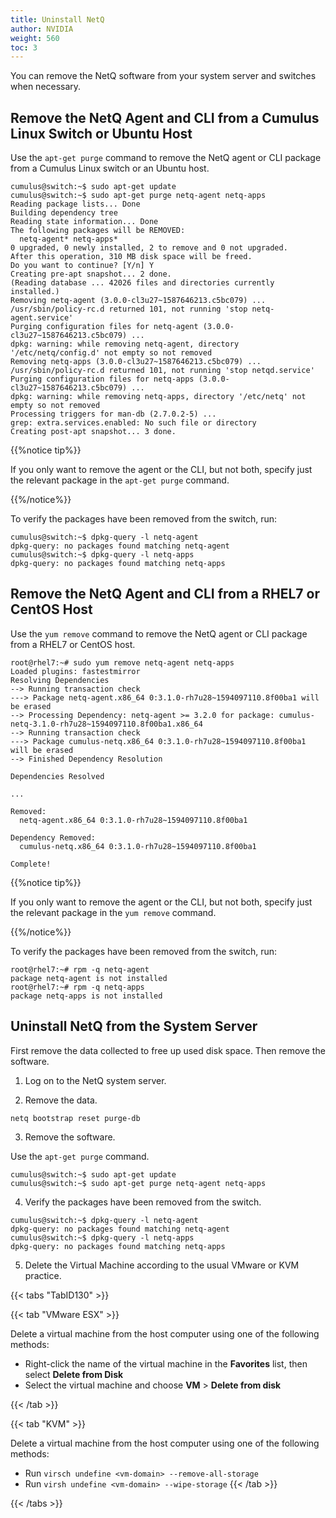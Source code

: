 ```yaml
---
title: Uninstall NetQ
author: NVIDIA
weight: 560
toc: 3
---
```

You can remove the NetQ software from your system server and switches when necessary.

## Remove the NetQ Agent and CLI from a Cumulus Linux Switch or Ubuntu Host

Use the `apt-get purge` command to remove the NetQ agent or CLI package from a Cumulus Linux switch or an Ubuntu host.

```
cumulus@switch:~$ sudo apt-get update
cumulus@switch:~$ sudo apt-get purge netq-agent netq-apps
Reading package lists... Done
Building dependency tree
Reading state information... Done
The following packages will be REMOVED:
  netq-agent* netq-apps*
0 upgraded, 0 newly installed, 2 to remove and 0 not upgraded.
After this operation, 310 MB disk space will be freed.
Do you want to continue? [Y/n] Y
Creating pre-apt snapshot... 2 done.
(Reading database ... 42026 files and directories currently installed.)
Removing netq-agent (3.0.0-cl3u27~1587646213.c5bc079) ...
/usr/sbin/policy-rc.d returned 101, not running 'stop netq-agent.service'
Purging configuration files for netq-agent (3.0.0-cl3u27~1587646213.c5bc079) ...
dpkg: warning: while removing netq-agent, directory '/etc/netq/config.d' not empty so not removed
Removing netq-apps (3.0.0-cl3u27~1587646213.c5bc079) ...
/usr/sbin/policy-rc.d returned 101, not running 'stop netqd.service'
Purging configuration files for netq-apps (3.0.0-cl3u27~1587646213.c5bc079) ...
dpkg: warning: while removing netq-apps, directory '/etc/netq' not empty so not removed
Processing triggers for man-db (2.7.0.2-5) ...
grep: extra.services.enabled: No such file or directory
Creating post-apt snapshot... 3 done.
```

{{%notice tip%}}

If you only want to remove the agent or the CLI, but not both, specify just the relevant package in the `apt-get purge` command.

{{%/notice%}}

To verify the packages have been removed from the switch, run:

```
cumulus@switch:~$ dpkg-query -l netq-agent
dpkg-query: no packages found matching netq-agent
cumulus@switch:~$ dpkg-query -l netq-apps
dpkg-query: no packages found matching netq-apps
```

## Remove the NetQ Agent and CLI from a RHEL7 or CentOS Host

Use the `yum remove` command to remove the NetQ agent or CLI package from a RHEL7 or CentOS host.

```
root@rhel7:~# sudo yum remove netq-agent netq-apps
Loaded plugins: fastestmirror
Resolving Dependencies
--> Running transaction check
---> Package netq-agent.x86_64 0:3.1.0-rh7u28~1594097110.8f00ba1 will be erased
--> Processing Dependency: netq-agent >= 3.2.0 for package: cumulus-netq-3.1.0-rh7u28~1594097110.8f00ba1.x86_64
--> Running transaction check
---> Package cumulus-netq.x86_64 0:3.1.0-rh7u28~1594097110.8f00ba1 will be erased
--> Finished Dependency Resolution

Dependencies Resolved

...

Removed:
  netq-agent.x86_64 0:3.1.0-rh7u28~1594097110.8f00ba1

Dependency Removed:
  cumulus-netq.x86_64 0:3.1.0-rh7u28~1594097110.8f00ba1

Complete!

```

{{%notice tip%}}

If you only want to remove the agent or the CLI, but not both, specify just the relevant package in the `yum remove` command.

{{%/notice%}}

To verify the packages have been removed from the switch, run:

```
root@rhel7:~# rpm -q netq-agent
package netq-agent is not installed
root@rhel7:~# rpm -q netq-apps
package netq-apps is not installed
```

## Uninstall NetQ from the System Server

First remove the data collected to free up used disk space. Then remove the software.

1. Log on to the NetQ system server.

2. Remove the data.

  ```
  netq bootstrap reset purge-db
  ```

3. Remove the software.

  Use the `apt-get purge` command.

  ```
  cumulus@switch:~$ sudo apt-get update
  cumulus@switch:~$ sudo apt-get purge netq-agent netq-apps
  ```

4. Verify the packages have been removed from the switch.

  ```
  cumulus@switch:~$ dpkg-query -l netq-agent
  dpkg-query: no packages found matching netq-agent
  cumulus@switch:~$ dpkg-query -l netq-apps
  dpkg-query: no packages found matching netq-apps
  ```

5. Delete the Virtual Machine according to the usual VMware or KVM practice.

  {{< tabs "TabID130" >}}

{{< tab "VMware ESX" >}}

Delete a virtual machine from the host computer using one of the following methods:

- Right-click the name of the virtual machine in the **Favorites** list, then select **Delete from Disk**
- Select the virtual machine and choose **VM** > **Delete from disk**

{{< /tab >}}

{{< tab "KVM" >}}

Delete a virtual machine from the host computer using one of the following methods:

- Run `virsch undefine <vm-domain> --remove-all-storage`
- Run `virsh undefine <vm-domain> --wipe-storage`
{{< /tab >}}

{{< /tabs >}}
